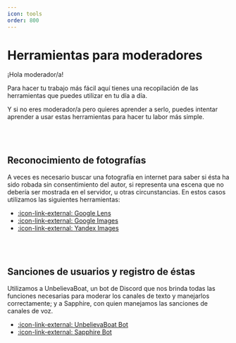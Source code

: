 ```yaml
---
icon: tools
order: 800
---
```


# Herramientas para moderadores

¡Hola moderador/a!

Para hacer tu trabajo más fácil aquí tienes una recopilación de las herramientas que puedes utilizar en tu día a día.

Y si no eres moderador/a pero quieres aprender a serlo, puedes intentar aprender a usar estas herramientas para hacer tu labor más simple.

<br><br>

## Reconocimiento de fotografías
A veces es necesario buscar una fotografía en internet para saber si ésta ha sido robada sin consentimiento del autor, si representa una escena que no debería ser mostrada en el servidor, u otras circunstancias. En estos casos utilizamos las siguientes herramientas:

- [:icon-link-external: Google Lens](https://lens.google/intl/es/)
- [:icon-link-external: Google Images](https://images.google.com)
- [:icon-link-external: Yandex Images](https://yandex.com/images/)

<br><br>

## Sanciones de usuarios y registro de éstas
Utilizamos a UnbelievaBoat, un bot de Discord que nos brinda todas las funciones necesarias para moderar los canales de texto y manejarlos correctamente; y a Sapphire, con quien manejamos las sanciones de canales de voz.

- [:icon-link-external: UnbelievaBoat Bot](https://unbelievaboat.com)
- [:icon-link-external: Sapphire Bot](https://sapph.xyz)